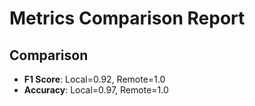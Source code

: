 # Metrics Comparison Report

## Comparison
- **F1 Score**: Local=0.92, Remote=1.0
- **Accuracy**: Local=0.97, Remote=1.0
